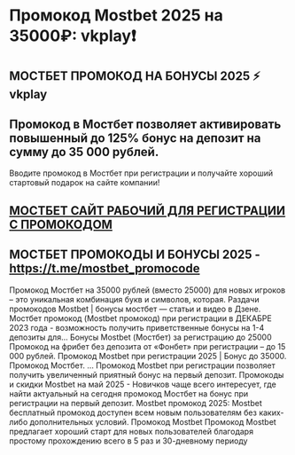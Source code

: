 # Промокод Mostbet 2025 на 35000₽: vkplay❗

## МОСТБЕТ ПРОМОКОД НА БОНУСЫ 2025 ⚡️ vkplay

## Промокод в Мостбет позволяет активировать повышенный до 125% бонус на депозит на сумму до 35 000 рублей. 

Вводите промокод в Мостбет при регистрации и получайте хороший стартовый подарок на сайте компании!

## [МОСТБЕТ САЙТ РАБОЧИЙ ДЛЯ РЕГИСТРАЦИИ С ПРОМОКОДОМ](https://soclinks.ru/most-bet)

## МОСТБЕТ ПРОМОКОДЫ И БОНУСЫ 2025 - https://t.me/mostbet_promocode


Промокод Мостбет на 35000 рублей (вместо 25000) для новых игроков – это уникальная комбинация букв и символов, которая. Раздачи промокодов Mostbet | бонусы мостбет — статьи и видео в Дзене. Мостбет промокод (Mostbet промокод) при регистрации в ДЕКАБРЕ 2023 года - возможность получить приветственные бонусы на 1-4 депозиты для...
Бонусы Mostbet (Мостбет) за регистрацию до 25000 Промокод на фрибет без депозита от «Фонбет» при регистрации – до 15 000 рублей.
Промокод Mostbet при регистрации 2025 | Бонус до 35000. Промокод Мостбет. ... Промокод Mostbet при регистрации позволяет получить увеличенный приятный бонус на первый депозит.
Промокоды и скидки Mostbet на май 2025 - Новичков чаще всего интересует, где найти актуальный на сегодня промокод Мостбет на бонус при регистрации на первый депозит.
Mostbet промокод 2025: Mostbet бесплатный промокод доступен всем новым пользователям без каких-либо дополнительных условий.
Промокод Mostbet Промокод Mostbet предлагает хороший старт для новых пользователей благодаря простому прохождению всего в 5 раз и 30-дневному периоду
